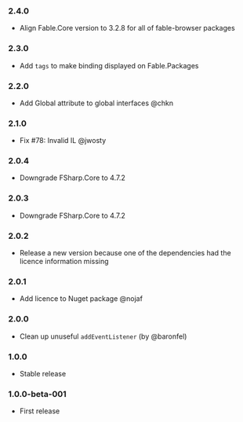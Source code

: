### 2.4.0 

* Align Fable.Core version to 3.2.8 for all of fable-browser packages

### 2.3.0 

* Add `tags` to make binding displayed on Fable.Packages

### 2.2.0

* Add Global attribute to global interfaces @chkn

### 2.1.0

* Fix #78: Invalid IL @jwosty

### 2.0.4

* Downgrade FSharp.Core to 4.7.2

### 2.0.3

* Downgrade FSharp.Core to 4.7.2

### 2.0.2

* Release a new version because one of the dependencies had the licence information missing

### 2.0.1

* Add licence to Nuget package @nojaf

### 2.0.0

* Clean up unuseful `addEventListener` (by @baronfel)

### 1.0.0

* Stable release

### 1.0.0-beta-001

* First release
